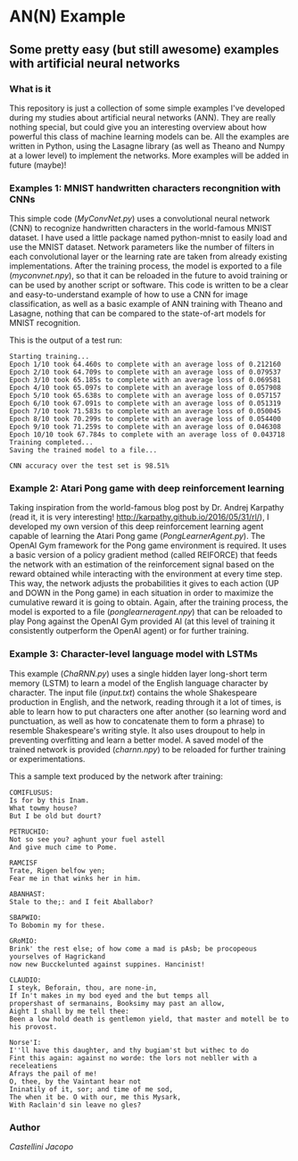 # AN(N) Example

## Some pretty easy (but still awesome) examples with artificial neural networks

### What is it
This repository is just a collection of some simple examples I've developed during my studies about artificial neural networks (ANN). They are really nothing special, but could give you an interesting overview about how powerful this class of machine learning models can be. All the examples are written in Python, using the Lasagne library (as well as Theano and Numpy at a lower level) to implement the networks. More examples will be added in future (maybe)!

### Examples 1: MNIST handwritten characters recongnition with CNNs
This simple code (*MyConvNet.py*) uses a convolutional neural network (CNN) to recognize handwritten characters in the world-famous MNIST dataset. I have used a little package named python-mnist to easily load and use the MNIST dataset. Network parameters like the number of filters in each convolutional layer or the learning rate are taken from already existing implementations. After the training process, the model is exported to a file (*myconvnet.npy*), so that it can be reloaded in the future to avoid training or can be used by another script or software. This code is written to be a clear and easy-to-understand example of how to use a CNN for image classification, as well as a basic example of ANN training with Theano and Lasagne, nothing that can be compared to the state-of-art models for MNIST recognition.

This is the output of a test run:

```
Starting training...
Epoch 1/10 took 64.460s to complete with an average loss of 0.212160
Epoch 2/10 took 64.709s to complete with an average loss of 0.079537
Epoch 3/10 took 65.185s to complete with an average loss of 0.069581
Epoch 4/10 took 65.097s to complete with an average loss of 0.057908
Epoch 5/10 took 65.638s to complete with an average loss of 0.057157
Epoch 6/10 took 67.091s to complete with an average loss of 0.051319
Epoch 7/10 took 71.583s to complete with an average loss of 0.050045
Epoch 8/10 took 70.299s to complete with an average loss of 0.054400
Epoch 9/10 took 71.259s to complete with an average loss of 0.046308
Epoch 10/10 took 67.784s to complete with an average loss of 0.043718
Training completed...
Saving the trained model to a file...

CNN accuracy over the test set is 98.51%
```

### Example 2: Atari Pong game with deep reinforcement learning
Taking inspiration from the world-famous blog post by Dr. Andrej Karpathy (read it, it is very interesting! http://karpathy.github.io/2016/05/31/rl/), I developed my own version of this deep reinforcement learning agent capable of learning the Atari Pong game (*PongLearnerAgent.py*). The OpenAI Gym framework for the Pong game environment is required. It uses a basic version of a policy gradient method (called REIFORCE) that feeds the network with an estimation of the reinforcement signal based on the reward obtained while interacting with the environment at every time step. This way, the network adjusts the probabilities it gives to each action (UP and DOWN in the Pong game) in each situation in order to maximize the cumulative reward it is going to obtain. Again, after the training process, the model is exported to a file (*ponglearneragent.npy*) that can be reloaded to play Pong against the OpenAI Gym provided AI (at this level of training it consistently outperform the OpenAI agent) or for further training.

### Example 3: Character-level language model with LSTMs
This example (*ChaRNN.py*) uses a single hidden layer long-short term memory (LSTM) to learn a model of the English language character by character. The input file (*input.txt*) contains the whole Shakespeare production in English, and the network, reading through it a lot of times, is able to learn how to put characters one after another (so learning word and punctuation, as well as how to concatenate them to form a phrase) to resemble Shakespeare's writing style. It also uses droupout to help in preventing overfitting and learn a better model. A saved model of the trained network is provided (*charnn.npy*) to be reloaded for further training or experimentations.

This a sample text produced by the network after training:

```
COMIFLUSUS:
Is for by this Inam.
What towmy house?
But I be old but dourt?

PETRUCHIO:
Not so see you? aghunt your fuel astell
And give much cime to Pome.

RAMCISF
Trate, Rigen belfow yen;
Fear me in that winks her in him.

ABANHAST:
Stale to the;: and I feit Aballabor?

SBAPWIO:
To Bobomin my for these.

GRoMIO:
Brink' the rest else; of how come a mad is pAsb; be procopeous yourselves of Hagrickand
now new Bucckelunted against suppines. Hancinist!

CLAUDIO:
I steyk, Beforain, thou, are none-in,
If In't makes in my bod eyed and the but temps all
propershast of sermanains, Booksimy may past an allow,
Aight I shall by me tell thee:
Been a low hold death is gentlemon yield, that master and motell be to his provost.

Norse'I:
I''ll have this daughter, and thy bugiam'st but withec to do
Fint this again: against no worde: the lors not nebller with a receleatiens
Afrays the pail of me!
O, thee, by the Vaintant hear not
Ininatily of it, sor; and time of me sod,
The when it be. O with our, me this Mysark,
With Raclain'd sin leave no gles?
```

### Author
*Castellini Jacopo*